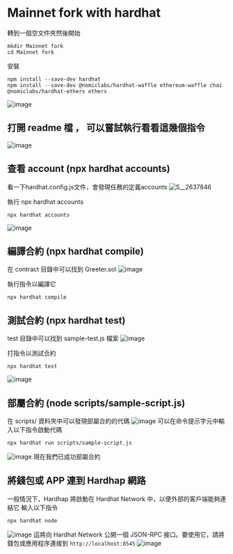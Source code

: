 # Mainnet fork with hardhat

轉到一個空文件夾然後開始
```
mkdir Mainnet fork
cd Mainnet fork
```
安裝
```
npm install --save-dev hardhat
npm install --save-dev @nomiclabs/hardhat-waffle ethereum-waffle chai @nomiclabs/hardhat-ethers ethers
```
![image](https://user-images.githubusercontent.com/70627447/148530896-e2b5a9a6-3ac9-4129-b08f-9915e090e56e.png)

## 打開 readme 檔 ， 可以嘗試執行看看這幾個指令
![image](https://user-images.githubusercontent.com/70627447/148531488-51672b6a-9993-453c-9bb8-91ecc314b42c.png)

## 查看 account (npx hardhat accounts)

看一下hardhat.config.js文件，會發現任務的定義accounts
![S__2637846](https://user-images.githubusercontent.com/70627447/148531941-b0fffa10-6985-4a20-8326-62cd9ecc0e2a.jpg)

執行 npx hardhat accounts
```
npx hardhat accounts
```

![image](https://user-images.githubusercontent.com/70627447/148532114-f7b97f70-caa9-4602-a5a9-0d42d249af14.png)

## 編譯合約 (npx hardhat compile)
在 contract 目錄中可以找到 Greeter.sol
![image](https://user-images.githubusercontent.com/70627447/148533034-25eba09d-accb-4a0f-8d78-93dd3d9a9480.png)

執行指令以編譯它
```
npx hardhat compile
```

## 測試合約 (npx hardhat test)
test 目錄中可以找到 sample-test.js 檔案
![image](https://user-images.githubusercontent.com/70627447/148533309-f6de83a8-722c-4b9d-9637-64a5fd7cbec1.png)

打指令以測試合約
```
npx hardhat test
```
![image](https://user-images.githubusercontent.com/70627447/148533543-b89b7584-2b38-4e18-86f6-bb3a1afff222.png)

## 部屬合約 (node scripts/sample-script.js)
在 scripts/ 資料夾中可以發現部屬合約的代碼
![image](https://user-images.githubusercontent.com/70627447/148550697-cb3d44b8-8bd3-4054-a60a-2d79c38c4dda.png)
可以在命令提示字元中輸入以下指令啟動代碼
```
npx hardhat run scripts/sample-script.js
```
![image](https://user-images.githubusercontent.com/70627447/148550764-133b7381-9867-4c93-b4ba-b17d9fc5336f.png)
現在我們已成功部屬合約

## 將錢包或 APP 連到 Hardhap 網路
一般情況下，Hardhap 將啟動在 Hardhat Network 中，以便外部的客戶端能夠連結它
輸入以下指令
```
npx hardhat node
```
![image](https://user-images.githubusercontent.com/70627447/148551321-f5f3fafc-3875-452d-a486-ec05a2e9a0b6.png)
這將向 Hardhat Network 公開一個 JSON-RPC 接口。要使用它，請將錢包或應用程序連接到 `http://localhost:8545`
![image](https://user-images.githubusercontent.com/70627447/148553113-60c9ca59-936e-4b2d-a77f-03fa0067dfdb.png)


